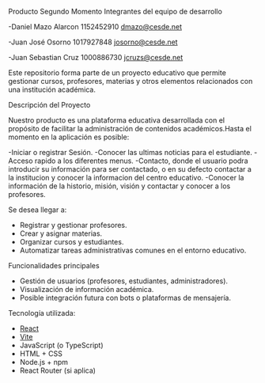 Producto Segundo Momento
Integrantes del equipo de desarrollo

-Daniel Mazo Alarcon
 1152452910
 dmazo@cesde.net

-Juan José Osorno 
 1017927848
 josorno@cesde.net

-Juan Sebastian Cruz
 1000886730
 jcruzs@cesde.net 

Este repositorio forma parte de un proyecto educativo que permite gestionar cursos, profesores, materias y otros elementos relacionados con una institución académica.

Descripción del Proyecto

Nuestro producto es una plataforma educativa desarrollada con el propósito de facilitar la administración de contenidos académicos.Hasta el momento en la aplicación es posible:

-Iniciar o registrar Sesión.
-Conocer las ultimas noticias para el estudiante.
-Acceso rapido a los diferentes menus.
-Contacto, donde el usuario podra introducir su información para ser contactado, o en su defecto contactar a la institucion y conocer la informacion del centro educativo.
-Conocer la información de la historio, misión, visión y contactar y conocer a los profesores.


Se desea llegar a:
- Registrar y gestionar profesores.
- Crear y asignar materias.
- Organizar cursos y estudiantes.
- Automatizar tareas administrativas comunes en el entorno educativo.

Funcionalidades principales

- Gestión de usuarios (profesores, estudiantes, administradores).
- Visualización de información académica.
- Posible integración futura con bots o plataformas de mensajería.

Tecnología utilizada:
- [React](https://reactjs.org/)
- [Vite](https://vitejs.dev/)
- JavaScript (o TypeScript)
- HTML + CSS
- Node.js + npm
- React Router (si aplica)
